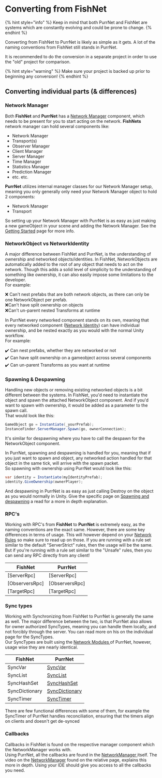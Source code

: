# Converting from FishNet

{% hint style="info" %}
Keep in mind that both PurrNet and FishNet are systems which are constantly evolving and could be prone to change.
{% endhint %}

Converting from FishNet to PurrNet is likely as simple as it gets. A lot of the naming conventions from FishNet still stands in PurrNet.

It is recommended to do the conversion in a separate project in order to use the "old" project for comparison.

{% hint style="warning" %}
Make sure your project is backed up prior to beginning any conversion!
{% endhint %}

## Converting individual parts (& differences)

### Network Manager

Both **FishNet** and **PurrNet** has a [Network Manager](converting-from-fishnet.md#network-manager) component, which needs to be present for you to start acting on the network. **FishNets** network manager can hold several components like:

* Network Manager
* Transport(s)
* Observer Manager
* Client Manager
* Server Manager
* Time Manager
* Statistics Manager
* Prediction Manager
* etc. etc.

**PurrNet** utilizes internal manager classes for our Network Manager setup, meaning you only generally only need your Network Manager object to hold 2 components:

* Network Manager
* Transport

So setting up your Network Manager with PurrNet is as easy as just making a new gameObject in your scene and adding the Network Manager. See the [Getting Started](../getting-started.md) page for more info.

### NetworkObject vs NetworkIdentity

A major difference between FishNet and PurrNet, is the understanding of ownership and networked objects/identities. In FishNet, NetworkObjects are automatically added to the root of any object that needs to act on the network. Though this adds a solid level of simplicity to the understanding of something like ownership, it can also easily impose some limitations to the developer. \
For example:

❌ Can't nest prefabs that are both network objects, as there can only be one NetworkObject per prefab.\
❌Can't have split ownership on objects\
❌Can't un-parent nested Transforms at runtime

In PurrNet every networked component stands on its own, meaning that every networked component ([Network Identity](../../systems-and-modules/network-identity/)) can have individual ownership, and be nested exactly as you would with the normal Unity workflow.\
For example:

✔️ Can nest prefabs, whether they are networked or not\
✔️ Can have split ownership on a gameobject across several components\
✔️ Can un-parent Transforms as you want at runtime

### Spawning & Despawning

Handling new objects or removing existing networked objects is a bit different between the systems. In FishNet, you'd need to instantiate the object and spawn the attached NetworkObject component. And if you'd want to spawn with ownership, it would be added as a parameter to the spawn call. \
That would look like this:

```csharp
GameObject go = Instantiate(_yourPrefab);
InstanceFinder.ServerManager.Spawn(go, ownerConnection);
```

It's similar for despawning where you have to call the despawn for the NetworkObject component.

In PurrNet, spawning and despawning is handled for you, meaning that if you just want to spawn and object, any networked action handled for that object in the same tick, will arrive with the spawn packet.\
So spawning with ownership using PurrNet would look like this:

```csharp
var identity = Instantiate(myIdentityPrefab);
identity.GiveOwnership(ownerPlayer);
```

And despawning in PurrNet is as easy as just calling Destroy on the object as you would normally in Unity. Give the specific page on [Spawning and despawning](../../systems-and-modules/spawning-and-despawning.md) a read for a more in depth explanation.

### RPC's

Working with RPC's from **FishNet** to **PurrNet** is extremely easy, as the naming conventions are the exact same. However, there are some key differences in terms of usage. This will however depend on your [Network Rules](../../systems-and-modules/network-manager/network-rules.md) so make sure to read up on those. If you are running with a rule set similar to the default "ServerStrict" rules, then the usage will be the same. But if you're running with a rule set similar to the "Unsafe" rules, then you can send any RPC directly from any client!

| FishNet         | PurrNet         |
| --------------- | --------------- |
| \[ServerRpc]    | \[ServerRpc]    |
| \[ObserversRpc] | \[ObserversRpc] |
| \[TargetRpc]    | \[TargetRpc]    |

### Sync types

Working with Synchronizing from FishNet to PurrNet is generally the same as well. The major difference between the two, is that PurrNet also allows for owner authorized SyncTypes, meaning you can handle them locally, and not forcibly through the server. You can read more on his on the individual page for the SyncTypes.\
Our SyncTypes are built using the [Network Modules ](../../systems-and-modules/network-modules.md)of PurrNet, however, usage wise they are nearly identical.

| FishNet        | PurrNet                                                                                   |
| -------------- | ----------------------------------------------------------------------------------------- |
| SyncVar        | [SyncVar](../../systems-and-modules/network-identity/sync-types/syncvar.md)               |
| SyncList       | [SyncList](../../systems-and-modules/network-identity/sync-types/synclist.md)             |
| SyncHashSet    | [SyncHashSet](../../systems-and-modules/network-identity/sync-types/synchashset.md)       |
| SyncDictionary | [SyncDictionary](../../systems-and-modules/network-identity/sync-types/syncdictionary.md) |
| SyncTimer      | [SyncTimer](../../systems-and-modules/network-identity/sync-types/synctimer.md)           |

There are few functional differences with some of them, for example the SyncTimer of PurrNet handles reconciliation, ensuring that the timers align on clients and doesn't get de-synced

### Callbacks

Callbacks in FishNet is found on the respective manager component which the NetworkManager works with.\
Using PurrNet, all the callbacks are found in the [NetworkManager ](../../systems-and-modules/network-manager/)itself. The video on the [NetworkManager](../../systems-and-modules/network-manager/) found on the relative page, explains this more in depth. Using your IDE should give you access to all the callbacks you need.

